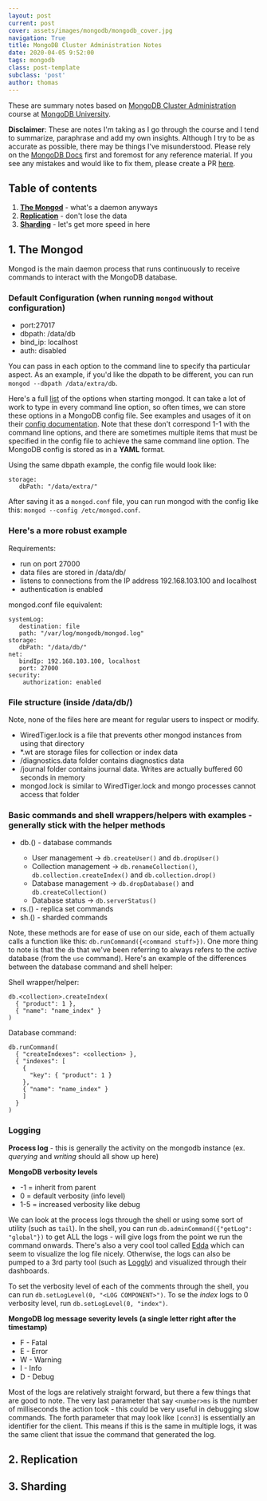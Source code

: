 ```yaml
---
layout: post
current: post
cover: assets/images/mongodb/mongodb_cover.jpg
navigation: True
title: MongoDB Cluster Administration Notes
date: 2020-04-05 9:52:00
tags: mongodb
class: post-template
subclass: 'post'
author: thomas
---
```


These are summary notes based on [MongoDB Cluster Administration](https://university.mongodb.com/mercury/M103/2020_March_31/overview) course at [MongoDB University](https://university.mongodb.com/).

**Disclaimer**: These are notes I'm taking as I go through the course and I tend to summarize, paraphrase and add my own insights. Although I try to be as accurate as possible, there may be things I've misunderstood. Please rely on the [MongoDB Docs](https://docs.mongodb.com/) first and foremost for any reference material. If you see any mistakes and would like to fix them, please create a PR [here](https://github.com/thomashzhang/thomaszhang.com).

## Table of contents
1. [**The Mongod**](#mongod) - what's a daemon anyways
2. [**Replication**](#replication) - don't lose the data
3. [**Sharding**](#sharding) - let's get more speed in here

## 1. The Mongod <a name="mongod"></a>

Mongod is the main daemon process that runs continuously to receive commands to interact with the MongoDB database.

### Default Configuration (when running `mongod` without configuration)
- port:27017
- dbpath: /data/db
- bind_ip: localhost
- auth: disabled

You can pass in each option to the command line to specify tha particular aspect. As an example, if you'd like the dbpath to be different, you can run `mongod --dbpath /data/extra/db`.

Here's a full [list](https://docs.mongodb.com/manual/reference/program/mongod/) of the options when starting mongod. It can take a lot of work to type in every command line option, so often times, we can store these options in a MongoDB config file. See examples and usages of it on their [config documentation](https://docs.mongodb.com/manual/reference/configuration-options/). Note that these don't correspond 1-1 with the command line options, and there are sometimes multiple items that must be specified in the config file to achieve the same command line option. The MongoDB config is stored as in a **YAML** format.

Using the same dbpath example, the config file would look like:

```
storage:
   dbPath: "/data/extra/"
```

After saving it as a `mongod.conf` file, you can run mongod with the config like this: `mongod --config /etc/mongod.conf`.

### Here's a more robust example

Requirements:
- run on port 27000
- data files are stored in /data/db/
- listens to connections from the IP address 192.168.103.100 and localhost
- authentication is enabled

mongod.conf file equivalent:
```
systemLog:
   destination: file
   path: "/var/log/mongodb/mongod.log"
storage:
   dbPath: "/data/db/"
net:
   bindIp: 192.168.103.100, localhost
   port: 27000
security:
    authorization: enabled
```

### File structure (inside /data/db/)

Note, none of the files here are meant for regular users to inspect or modify.
- WiredTiger.lock is a file that prevents other mongod instances from using that directory
- *.wt are storage files for collection or index data
- /diagnostics.data folder contains diagnostics data
- /journal folder contains journal data. Writes are actually buffered 60 seconds in memory
- mongod.lock is similar to WiredTiger.lock and mongo processes cannot access that folder

### Basic commands and shell wrappers/helpers with examples - generally stick with the helper methods
- db.<method>() - database commands
  - User management -> `db.createUser()` and `db.dropUser()`
  - Collection management -> `db.renameCollection()`, `db.collection.createIndex()` and `db.collection.drop()`
  - Database management -> `db.dropDatabase()` and `db.createCollection()`
  - Database status -> `db.serverStatus()`
- rs.<method>() - replica set commands
- sh.<method>() - sharded commands

Note, these methods are for ease of use on our side, each of them actually calls a function like this: `db.runCommand({<command stuff>})`. One more thing to note is that the `db` that we've been referring to always refers to the *active* database (from the `use` command).
Here's an example of the differences between the database command and shell helper:

Shell wrapper/helper:
```
db.<collection>.createIndex(
  { "product": 1 },
  { "name": "name_index" }
)
```

Database command:
```
db.runCommand(
  { "createIndexes": <collection> },
  { "indexes": [
    {
      "key": { "product": 1 }
    },
    { "name": "name_index" }
    ]
  }
)
```

### Logging

**Process log** - this is generally the activity on the mongodb instance (ex. *querying* and *writing* should all show up here)

**MongoDB verbosity levels**
- -1 = inherit from parent
- 0 = default verbosity  (info level)
- 1-5 = increased verbosity like debug

We can look at the process logs through the shell or using some sort of utility (such as `tail`). In the shell, you can run `db.adminCommand({"getLog": "global"})` to get ALL the logs - will give logs from the point we run the command onwards. There's also a very cool tool called [Edda](https://www.mongodb.com/blog/post/edda-a-log-visualizer-for-mongodb) which can seem to visualize the log file nicely. Otherwise, the logs can also be pumped to a 3rd party tool (such as [Loggly](https://www.loggly.com/)) and visualized through their dashboards.

To set the verbosity level of each of the comments through the shell, you can run `db.setLogLevel(0, "<LOG COMPONENT>")`. To se the *index* logs to 0 verbosity level, run `db.setLogLevel(0, "index")`.

**MongoDB log message severity levels (a single letter right after the timestamp)**
- F - Fatal
- E - Error
- W - Warning
- I - Info
- D - Debug

Most of the logs are relatively straight forward, but there a few things that are good to note. The very last parameter that say `<number>ms` is the number of milliseconds the action took - this could be very useful in debugging slow commands. The forth parameter that may look like `[conn3]` is essentially an identifier for the client. This means if this is the same in multiple logs, it was the same client that issue the command that generated the log.

## 2. Replication <a name="replication"></a>

## 3. Sharding <a name="sharding"></a>

